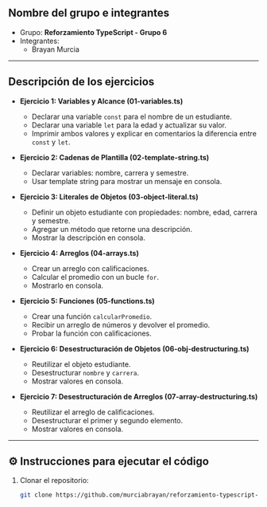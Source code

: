 
## Nombre del grupo e integrantes
- Grupo: **Reforzamiento TypeScript - Grupo 6**
- Integrantes:  
  - Brayan Murcia  

---

## Descripción de los ejercicios

- **Ejercicio 1: Variables y Alcance (01-variables.ts)**  
  - Declarar una variable `const` para el nombre de un estudiante.  
  - Declarar una variable `let` para la edad y actualizar su valor.  
  - Imprimir ambos valores y explicar en comentarios la diferencia entre `const` y `let`.  

- **Ejercicio 2: Cadenas de Plantilla (02-template-string.ts)**  
  - Declarar variables: nombre, carrera y semestre.  
  - Usar template string para mostrar un mensaje en consola.  

- **Ejercicio 3: Literales de Objetos (03-object-literal.ts)**  
  - Definir un objeto estudiante con propiedades: nombre, edad, carrera y semestre.  
  - Agregar un método que retorne una descripción.  
  - Mostrar la descripción en consola.  

- **Ejercicio 4: Arreglos (04-arrays.ts)**  
  - Crear un arreglo con calificaciones.  
  - Calcular el promedio con un bucle `for`.  
  - Mostrarlo en consola.  

- **Ejercicio 5: Funciones (05-functions.ts)**  
  - Crear una función `calcularPromedio`.  
  - Recibir un arreglo de números y devolver el promedio.  
  - Probar la función con calificaciones.  

- **Ejercicio 6: Desestructuración de Objetos (06-obj-destructuring.ts)**  
  - Reutilizar el objeto estudiante.  
  - Desestructurar `nombre` y `carrera`.  
  - Mostrar valores en consola.  

- **Ejercicio 7: Desestructuración de Arreglos (07-array-destructuring.ts)**  
  - Reutilizar el arreglo de calificaciones.  
  - Desestructurar el primer y segundo elemento.  
  - Mostrar valores en consola.  

---

## ⚙️ Instrucciones para ejecutar el código

1. Clonar el repositorio:  
   ```bash
   git clone https://github.com/murciabrayan/reforzamiento-typescript-grupo6

